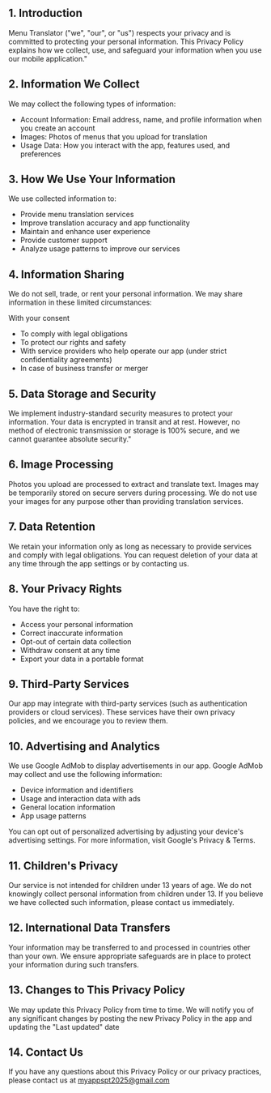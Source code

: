 ## 1. Introduction
Menu Translator ("we", "our", or "us") respects your privacy and is committed to protecting your personal information. This Privacy Policy explains how we collect, use, and safeguard your information when you use our mobile application."

## 2. Information We Collect

We may collect the following types of information:
                        
+ Account Information: Email address, name, and profile information when you create an account
+ Images: Photos of menus that you upload for translation
+ Usage Data: How you interact with the app, features used, and preferences
## 3. How We Use Your Information

We use collected information to:
                        
+ Provide menu translation services
+ Improve translation accuracy and app functionality
+ Maintain and enhance user experience
+ Provide customer support
+ Analyze usage patterns to improve our services

## 4. Information Sharing

We do not sell, trade, or rent your personal information. We may share information in these limited circumstances:
                        
With your consent
+ To comply with legal obligations
+ To protect our rights and safety
+ With service providers who help operate our app (under strict confidentiality agreements)
+ In case of business transfer or merger

                    
                   
## 5. Data Storage and Security
We implement industry-standard security measures to protect your information. Your data is encrypted in transit and at rest. However, no method of electronic transmission or storage is 100% secure, and we cannot guarantee absolute security."             
## 6. Image Processing
Photos you upload are processed to extract and translate text. Images may be temporarily stored on secure servers during processing. We do not use your images for any purpose other than providing translation services.
                    
## 7. Data Retention
We retain your information only as long as necessary to provide services and comply with legal obligations. You can request deletion of your data at any time through the app settings or by contacting us.
                    
## 8. Your Privacy Rights
You have the right to:
                        
+ Access your personal information
+ Correct inaccurate information
+ Opt-out of certain data collection
+ Withdraw consent at any time
+ Export your data in a portable format
                    
## 9. Third-Party Services
Our app may integrate with third-party services (such as authentication providers or cloud services). These services have their own privacy policies, and we encourage you to review them.
                    
## 10. Advertising and Analytics

We use Google AdMob to display advertisements in our app. Google AdMob may collect and use the following information:
                        
+ Device information and identifiers
+ Usage and interaction data with ads
+ General location information
+ App usage patterns
                        
You can opt out of personalized advertising by adjusting your device's advertising settings. For more information, visit Google's Privacy & Terms.
## 11. Children's Privacy
Our service is not intended for children under 13 years of age. We do not knowingly collect personal information from children under 13. If you believe we have collected such information, please contact us immediately.

## 12. International Data Transfers
Your information may be transferred to and processed in countries other than your own. We ensure appropriate safeguards are in place to protect your information during such transfers.
                    
## 13. Changes to This Privacy Policy
We may update this Privacy Policy from time to time. We will notify you of any significant changes by posting the new Privacy Policy in the app and updating the "Last updated" date

## 14. Contact Us
If you have any questions about this Privacy Policy or our privacy practices, please contact us at myappspt2025@gmail.com


